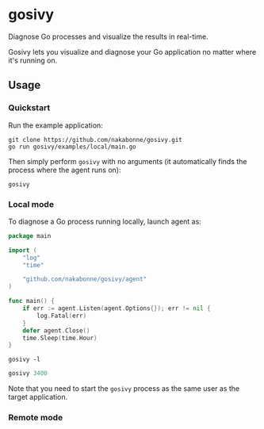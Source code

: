 # gosivy
Diagnose Go processes and visualize the results in real-time.

<demo>

Gosivy lets you visualize and diagnose your Go application no matter where it's running on.

## Usage
### Quickstart

Run the example application:
```
git clone https://github.com/nakabonne/gosivy.git
go run gosivy/examples/local/main.go
```

Then simply perform `gosivy` with no arguments (it automatically finds the process where the agent runs on):
```
gosivy
```

### Local mode
To diagnose a Go process running locally, launch agent as:

```go
package main

import (
	"log"
	"time"

	"github.com/nakabonne/gosivy/agent"
)

func main() {
	if err := agent.Listen(agent.Options{}); err != nil {
		log.Fatal(err)
	}
	defer agent.Close()
	time.Sleep(time.Hour)
}
```

```
gosivy -l
```

```go
gosivy 3400
```

Note that you need to start the `gosivy` process as the same user as the target application.

### Remote mode